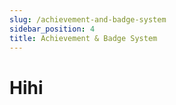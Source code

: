 ```yaml
---
slug: /achievement-and-badge-system
sidebar_position: 4
title: Achievement & Badge System
---
```


# Hihi